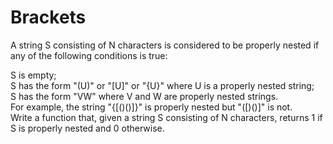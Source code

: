 # Brackets
   
A string S consisting of N characters is considered to be properly nested if any of the following conditions is true:  
  
S is empty;  
S has the form "(U)" or "[U]" or "{U}" where U is a properly nested string;  
S has the form "VW" where V and W are properly nested strings.  
For example, the string "{[()()]}" is properly nested but "([)()]" is not.  
Write a function that, given a string S consisting of N characters, returns 1 if S is properly nested and 0 otherwise.